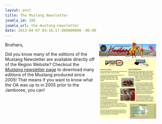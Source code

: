 ```yaml
---
layout: post
title: The Mustang Newsletter
joomla_id: 185
joomla_url: the-mustang-newsletter
date: 2013-04-07 03:16:17.000000000 -06:00
---
```

<p><img src="images/posts/mustangnewsletter/Fall2013Mustang.png" alt="" align="right" width="200" height="258" />Brothers,</p>
<p>Did you know many of the editions of the Mustang Newsletter are available directly off of the Region Website? Checkout the <a href="resources/mustang"><em>Mustang</em> newsletter page</a> to download many editions of the Mustang produced since 2005! That means if you want to know what the OA was up to in 2005 prior to the Jamboree, you can!</p>
